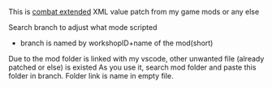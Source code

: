 This is [combat extended](https://github.com/CombatExtended-Continued/CombatExtended) XML value patch from my game mods or any else 

Search branch to adjust what mode scripted 
* branch is named by workshopID+name of the mod(short) 

Due to the mod folder is linked with my vscode, other unwanted file (already patched or else) is existed 
As you use it, search mod folder and paste this folder in branch. Folder link is name in empty file. 
